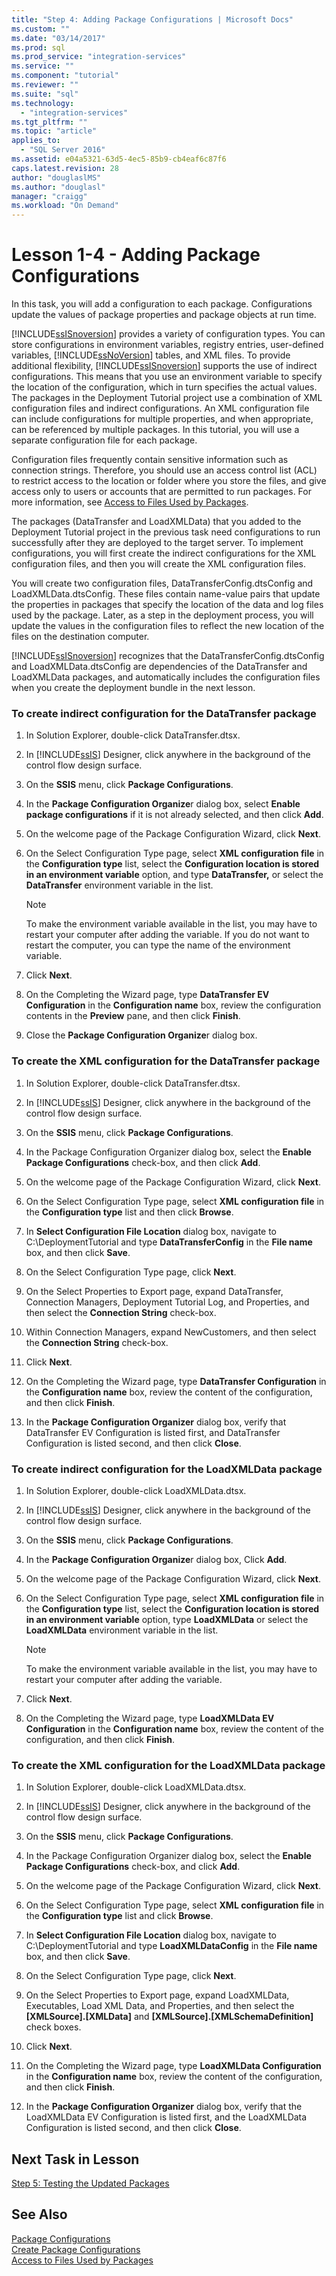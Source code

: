 ```yaml
---
title: "Step 4: Adding Package Configurations | Microsoft Docs"
ms.custom: ""
ms.date: "03/14/2017"
ms.prod: sql
ms.prod_service: "integration-services"
ms.service: ""
ms.component: "tutorial"
ms.reviewer: ""
ms.suite: "sql"
ms.technology: 
  - "integration-services"
ms.tgt_pltfrm: ""
ms.topic: "article"
applies_to: 
  - "SQL Server 2016"
ms.assetid: e04a5321-63d5-4ec5-85b9-cb4eaf6c87f6
caps.latest.revision: 28
author: "douglaslMS"
ms.author: "douglasl"
manager: "craigg"
ms.workload: "On Demand"
---
```

# Lesson 1-4 - Adding Package Configurations
In this task, you will add a configuration to each package. Configurations update the values of package properties and package objects at run time.  
  
[!INCLUDE[ssISnoversion](../includes/ssisnoversion-md.md)] provides a variety of configuration types. You can store configurations in environment variables, registry entries, user-defined variables, [!INCLUDE[ssNoVersion](../includes/ssnoversion-md.md)] tables, and XML files. To provide additional flexibility, [!INCLUDE[ssISnoversion](../includes/ssisnoversion-md.md)] supports the use of indirect configurations. This means that you use an environment variable to specify the location of the configuration, which in turn specifies the actual values. The packages in the Deployment Tutorial project use a combination of XML configuration files and indirect configurations. An XML configuration file can include configurations for multiple properties, and when appropriate, can be referenced by multiple packages. In this tutorial, you will use a separate configuration file for each package.  
  
Configuration files frequently contain sensitive information such as connection strings. Therefore, you should use an access control list (ACL) to restrict access to the location or folder where you store the files, and give access only to users or accounts that are permitted to run packages. For more information, see [Access to Files Used by Packages](../integration-services/security/security-overview-integration-services.md#files).  
  
The packages (DataTransfer and LoadXMLData) that you added to the Deployment Tutorial project in the previous task need configurations to run successfully after they are deployed to the target server. To implement configurations, you will first create the indirect configurations for the XML configuration files, and then you will create the XML configuration files.  
  
You will create two configuration files, DataTransferConfig.dtsConfig and LoadXMLData.dtsConfig. These files contain name-value pairs that update the properties in packages that specify the location of the data and log files used by the package. Later, as a step in the deployment process, you will update the values in the configuration files to reflect the new location of the files on the destination computer.  
  
[!INCLUDE[ssISnoversion](../includes/ssisnoversion-md.md)] recognizes that the DataTransferConfig.dtsConfig and LoadXMLData.dtsConfig are dependencies of the DataTransfer and LoadXMLData packages, and automatically includes the configuration files when you create the deployment bundle in the next lesson.  
  
### To create indirect configuration for the DataTransfer package  
  
1.  In Solution Explorer, double-click DataTransfer.dtsx.  
  
2.  In [!INCLUDE[ssIS](../includes/ssis-md.md)] Designer, click anywhere in the background of the control flow design surface.  
  
3.  On the **SSIS** menu, click **Package Configurations**.  
  
4.  In the **Package Configuration Organize**r dialog box, select **Enable package configurations** if it is not already selected, and then click **Add**.  
  
5.  On the welcome page of the Package Configuration Wizard, click **Next**.  
  
6.  On the Select Configuration Type page, select **XML configuration file** in the **Configuration type** list, select the **Configuration location is stored in an environment variable** option, and type **DataTransfer,** or select the **DataTransfer** environment variable in the list.  
  
    > [!NOTE]  
    > To make the environment variable available in the list, you may have to restart your computer after adding the variable. If you do not want to restart the computer, you can type the name of the environment variable.  
  
7.  Click **Next**.  
  
8.  On the Completing the Wizard page, type **DataTransfer EV Configuration** in the **Configuration name** box, review the configuration contents in the **Preview** pane, and then click **Finish**.  
  
9. Close the **Package Configuration Organize**r dialog box.  
  
### To create the XML configuration for the DataTransfer package  
  
1.  In Solution Explorer, double-click DataTransfer.dtsx.  
  
2.  In [!INCLUDE[ssIS](../includes/ssis-md.md)] Designer, click anywhere in the background of the control flow design surface.  
  
3.  On the **SSIS** menu, click **Package Configurations**.  
  
4.  In the Package Configuration Organizer dialog box, select the **Enable Package Configurations** check-box, and then click **Add**.  
  
5.  On the welcome page of the Package Configuration Wizard, click **Next**.  
  
6.  On the Select Configuration Type page, select **XML configuration file** in the **Configuration type** list and then click **Browse**.  
  
7.  In **Select Configuration File Location** dialog box, navigate to C:\DeploymentTutorial and type **DataTransferConfig** in the **File name** box, and then click **Save**.  
  
8.  On the Select Configuration Type page, click **Next**.  
  
9. On the Select Properties to Export page, expand DataTransfer, Connection Managers, Deployment Tutorial Log, and Properties, and then select the **Connection String** check-box.  
  
10. Within Connection Managers, expand NewCustomers, and then select the **Connection String** check-box.  
  
11. Click **Next**.  
  
12. On the Completing the Wizard page, type **DataTransfer Configuration** in the **Configuration name** box, review the content of the configuration, and then click **Finish**.  
  
13. In the **Package Configuration Organizer** dialog box, verify that DataTransfer EV Configuration is listed first, and DataTransfer Configuration is listed second, and then click **Close**.  
  
### To create indirect configuration for the LoadXMLData package  
  
1.  In Solution Explorer, double-click LoadXMLData.dtsx.  
  
2.  In [!INCLUDE[ssIS](../includes/ssis-md.md)] Designer, click anywhere in the background of the control flow design surface.  
  
3.  On the **SSIS** menu, click **Package Configurations**.  
  
4.  In the **Package Configuration Organize**r dialog box, Click **Add**.  
  
5.  On the welcome page of the Package Configuration Wizard, click **Next**.  
  
6.  On the Select Configuration Type page, select **XML configuration file** in the **Configuration type** list, select the **Configuration location is stored in an environment variable** option, type **LoadXMLData** or select the **LoadXMLData** environment variable in the list.  
  
    > [!NOTE]  
    > To make the environment variable available in the list, you may have to restart your computer after adding the variable.  
  
7.  Click **Next**.  
  
8.  On the Completing the Wizard page, type **LoadXMLData EV Configuration** in the **Configuration name** box, review the content of the configuration, and then click **Finish**.  
  
### To create the XML configuration for the LoadXMLData package  
  
1.  In Solution Explorer, double-click LoadXMLData.dtsx.  
  
2.  In [!INCLUDE[ssIS](../includes/ssis-md.md)] Designer, click anywhere in the background of the control flow design surface.  
  
3.  On the **SSIS** menu, click **Package Configurations**.  
  
4.  In the Package Configuration Organizer dialog box, select the **Enable Package Configurations** check-box, and click **Add**.  
  
5.  On the welcome page of the Package Configuration Wizard, click **Next**.  
  
6.  On the Select Configuration Type page, select **XML configuration file** in the **Configuration type** list and click **Browse**.  
  
7.  In **Select Configuration File Location** dialog box, navigate to C:\DeploymentTutorial and type **LoadXMLDataConfig** in the **File name** box, and then click **Save**.  
  
8.  On the Select Configuration Type page, click **Next**.  
  
9. On the Select Properties to Export page, expand LoadXMLData, Executables, Load XML Data, and Properties, and then select the **[XMLSource].[XMLData]** and **[XMLSource].[XMLSchemaDefinition]** check boxes.  
  
10. Click **Next**.  
  
11. On the Completing the Wizard page, type **LoadXMLData Configuration** in the **Configuration name** box, review the content of the configuration, and then click **Finish**.  
  
12. In the **Package Configuration Organizer** dialog box, verify that the LoadXMLData EV Configuration is listed first, and the LoadXMLData Configuration is listed second, and then click **Close**.  
  
## Next Task in Lesson  
[Step 5: Testing the Updated Packages](../integration-services/lesson-1-5-testing-the-updated-packages.md)  
  
## See Also  
[Package Configurations](../integration-services/packages/package-configurations.md)  
[Create Package Configurations](../integration-services/packages/create-package-configurations.md)  
[Access to Files Used by Packages](../integration-services/security/security-overview-integration-services.md#files)  
